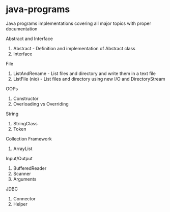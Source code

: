 # java-programs
Java programs implementations covering all major topics with proper documentation

Abstract and Interface
1. Abstract - Definition and implementation of Abstract class
2. Interface

File
1. ListAndRename - List files and directory and write them in a text file
2. ListFile (nio) - List files and directory using new I/O and DirectoryStream

OOPs
1. Constructor
2. Overloading vs Overriding

String
1. StringClass
2. Token

Collection Framework
1. ArrayList

Input/Output
1. BufferedReader
2. Scanner
3. Arguments

JDBC
1. Connector
2. Helper

